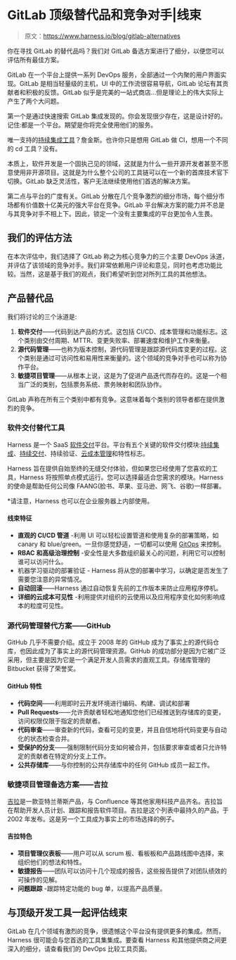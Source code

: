 # GitLab 顶级替代品和竞争对手|线束

> 原文：<https://www.harness.io/blog/gitlab-alternatives>

你在寻找 GitLab 的替代品吗？我们对 GitLab 备选方案进行了细分，以便您可以评估所有最佳方案。

GitLab 在一个平台上提供一系列 DevOps 服务，全部通过一个内聚的用户界面实现。GitLab 是相当轻量级的主机，UI 中的工作流很容易导航，GitLab 论坛有其贡献者和积极的反馈。GitLab 似乎是完美的一站式商店...但是理论上的伟大实际上产生了两个大问题。

第一个是通过快速搜索 GitLab 集成发现的。你会发现很少存在，这是设计好的。记住:都是一个平台。期望是你将完全使用他们的服务。

唯一支持的[持续集成工具](https://harness.io/blog/continuous-integration-tools/)？詹金斯。也许你只是想用 GitLab 做 CI，想用一个不同的 cd 工具？没有。

本质上，软件开发是一个固执己见的领域，这就是为什么一些开源开发者甚至不愿意使用非开源项目。这就是为什么整个公司的工具链可以在一个新的首席技术官下切换。GitLab 缺乏灵活性，客户无法继续使用他们首选的解决方案。

第二点与平台的广度有关。GitLab 分散在几个竞争激烈的细分市场，每个细分市场都有价值数十亿美元的强大平台在竞争。GitLab 平台解决方案的能力并不总是与其竞争对手不相上下。因此，锁定一个没有主要集成的平台更加令人生畏。

## **我们的评估方法**

在本次评估中，我们选择了 GitLab 称之为核心竞争力的三个主要 DevOps 泳道，并评估了该领域的竞争对手。我们非常依赖用户评论和意见，同时也考虑功能比较。当然，这是基于我们的观点，我们希望听到您对所列工具的其他想法。

## **产品替代品**

我们将讨论的三个泳道是:

1.  **软件交付**——代码到达产品的方式。这包括 CI/CD、成本管理和功能标志。这个类别由交付周期、MTTR、变更失败率、部署速度和维护工作来衡量。
2.  **源代码管理**——也称为版本控制，源代码管理是跟踪源代码库变更的过程。这个类别是通过可访问性和易用性来衡量的。这个领域的竞争对手也可以称为协作平台。
3.  **敏捷项目管理**——从根本上说，这是为了促进产品迭代而存在的。这是一个相当广泛的类别，包括票务系统、票务映射和团队协作。

GitLab 声称在所有三个类别中都有竞争。这意味着每个类别的领导者都在提供激烈的竞争。

### **软件交付替代工具**

Harness 是一个 SaaS [软件交付](https://harness.io/platform/)平台。平台有五个关键的软件交付模块:[持续集成](https://harness.io/platform/continuous-integration/)、[持续交付](https://harness.io/platform/continuous-delivery/)、持续验证、[云成本管理](https://harness.io/platform/cloud-cost-management/)和特性标志。

Harness 旨在提供自始至终的无缝交付体验，但如果您已经使用了您喜欢的工具，Harness 将按照单点模式运行。您可以选择最适合您需求的模块。Harness 的使命是帮助任何公司像 FAANG(脸书、苹果、亚马逊、网飞、谷歌)一样部署。

*请注意，Harness 也可以在企业服务器上内部使用。

#### **线束特征**

*   **直观的 CI/CD 管道** -利用 UI 可以轻松设置管道和使用复杂的部署策略，如 canary 和 blue/green。一旦你感觉舒适，一切都可以使用 [GitOps](https://harness.io/blog/what-is-gitops/) 来控制。
*   **RBAC 和高级治理控制** -安全性是大多数组织最关心的问题，利用它可以控制谁可以访问什么。
*   机器学习驱动的部署验证 - Harness 将从您的部署中学习，以确定是否发生了需要您注意的异常情况。
*   **自动回滚**——Harness 通过自动恢复先前的工作版本来防止应用程序停机。
*   **详细的云成本可见性** -利用提供对组织的云使用以及应用程序变化如何影响成本的粒度可见性。

### **源代码管理替代方案——GitHub**

GitHub 几乎不需要介绍。成立于 2008 年的 GitHub 成为了事实上的源代码仓库，也因此成为了事实上的源代码管理资源。GitHub 的成功部分是因为它被广泛采用，但主要是因为它是一个满足开发人员需求的直观工具。存储库管理的 Bitbucket 获得了荣誉奖。

#### **GitHub 特性**

*   **代码空间**——利用即时云开发环境进行编码、构建、调试和部署
*   **Pull Requests**——允许贡献者轻松地通知您他们已经推送到存储库的变更，访问权限仅限于指定的贡献者。
*   **代码审查**——审查新的代码，查看可见的变更，并且自信地将代码变更与自动化的状态检查合并。
*   **受保护的分支**——强制限制代码分支如何被合并，包括要求审查或者只允许特定的贡献者在特定的分支上工作。
*   **公共存储库**——与你控制的公共存储库中的任何 GitHub 成员一起工作。

### **敏捷项目管理备选方案——吉拉**

[吉拉](https://www.atlassian.com/software/jira)是一款亚特兰蒂斯产品，与 Confluence 等其他家用科技产品齐名。吉拉旨在帮助开发人员计划、跟踪和报告软件项目。吉拉是这个列表中最持久的产品，于 2002 年发布。这是另一个工具成为事实上的市场选择的例子。

#### **吉拉特色**

*   **项目管理仪表板**——用户可以从 scrum 板、看板板和产品路线图中选择，来组织他们的想法和特性。
*   **敏捷报告**——团队可以访问十几个现成的报告，这些报告提供了对团队绩效的可操作的见解。
*   **问题跟踪** -跟踪特定功能的 bug 单，以提高产品质量。

## **与顶级开发工具一起评估线束**

GitLab 在几个领域有激烈的竞争，很遗憾这个平台没有提供更多的集成。然而，Harness 很可能会与您首选的工具集集成。要查看 Harness 和其他提供商之间更深入的细分，请查看我们的 DevOps 比较工具页面。